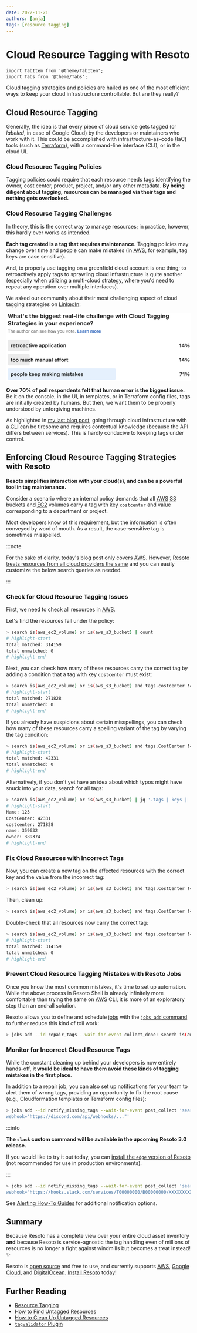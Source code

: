 ```yaml
---
date: 2022-11-21
authors: [anja]
tags: [resource tagging]
---
```


# Cloud Resource Tagging with Resoto

```mdx-code-block
import TabItem from '@theme/TabItem';
import Tabs from '@theme/Tabs';
```

Cloud tagging strategies and policies are hailed as one of the most efficient ways to keep your cloud infrastructure controllable. But are they really?

## Cloud Resource Tagging

Generally, the idea is that every piece of cloud service gets tagged (or _labeled_, in case of Google Cloud) by the developers or maintainers who work with it. This could be accomplished with infrastructure-as-code (IaC) tools (such as [Terraform](https://registry.terraform.io/providers/hashicorp/aws/latest/docs/guides/resource-tagging)), with a command-line interface (CLI), or in the cloud UI.

### Cloud Resource Tagging Policies

Tagging policies could require that each resource needs tags identifying the owner, cost center, product, project, and/or any other metadata. **By being diligent about tagging, resources can be managed via their tags and nothing gets overlooked.**

### Cloud Resource Tagging Challenges

In theory, this is the correct way to manage resources; in practice, however, this hardly ever works as intended.

**Each tag created is a tag that requires maintenance.** Tagging policies may change over time and people can make mistakes (in <abbr title="Amazon Web Services">AWS</abbr>, for example, tag keys are case sensitive).

And, to properly use tagging on a greenfield cloud account is one thing; to retroactively apply tags to sprawling cloud infrastructure is quite another (especially when utilizing a multi-cloud strategy, where you'd need to repeat any operation over multiple interfaces).

<!--truncate-->

We asked our community about their most challenging aspect of cloud tagging strategies on [LinkedIn](https://linkedin.com/feed/update/urn:li:activity:6987739499686428672):

![Results of LinkedIn survey of biggest real-life challenge with cloud tagging strategies](./img/linkedinpoll.png)

**Over 70% of poll respondents felt that human error is the biggest issue.** Be it on the console, in the UI, in templates, or in Terraform config files, tags are initially created by humans. But then, we want them to be properly understood by unforgiving machines.

As highlighted in [my last blog post](../solving-cloud-resource-management-challenges-with-resoto/index.md), going through cloud infrastructure with a <abbr title="command-line interface">CLI</abbr> can be tiresome and requires contextual knowledge (because the API differs between services). This is hardly conducive to keeping tags under control.

## Enforcing Cloud Resource Tagging Strategies with Resoto

**Resoto simplifies interaction with your cloud(s), and can be a powerful tool in tag maintenance.**

Consider a scenario where an internal policy demands that all <abbr title="Amazon Web Services">AWS</abbr> <abbr title="Simple Storage Service">S3</abbr> buckets and <abbr title="Elastic Compute Cloud">EC2</abbr> volumes carry a tag with key `costcenter` and value corresponding to a department or project.

Most developers know of this requirement, but the information is often conveyed by word of mouth. As a result, the case-sensitive tag is sometimes misspelled.

:::note

For the sake of clarity, today's blog post only covers <abbr title="Amazon Web Services">AWS</abbr>. However, [Resoto treats resources from all cloud providers the same](../multi-cloud-resource-management-with-resoto/index.md) and you can easily customize the below search queries as needed.

:::

### Check for Cloud Resource Tagging Issues

First, we need to check all resources in <abbr title="Amazon Web Services">AWS</abbr>.

Let's find the resources fall under the policy:

```bash title="Search for all resources that are EC2 Volumes or S3 Buckets, and count them"
> search is(aws_ec2_volume) or is(aws_s3_bucket) | count
# highlight-start
​total matched: 314159
​total unmatched: 0
# highlight-end
```

Next, you can check how many of these resources carry the correct tag by adding a condition that a tag with key `costcenter` must exist:

```bash title="Add the condition that a tag with key 'costcenter' must exist"
> search is(aws_ec2_volume) or is(aws_s3_bucket) and tags.costcenter != null | count
# highlight-start
​total matched: 271828
​total unmatched: 0
# highlight-end
```

If you already have suspicions about certain misspellings, you can check how many of these resources carry a spelling variant of the tag by varying the tag condition:

```bash title="Add the condition that a tag with key 'CostCenter' must exist"
> search is(aws_ec2_volume) or is(aws_s3_bucket) and tags.CostCenter != null | count
# highlight-start
​total matched: 42331
​total unmatched: 0
# highlight-end
```

Alternatively, if you don't yet have an idea about which typos might have snuck into your data, search for all tags:

```bash title="Search for all tags of all resources and count how often they occur"
> search is(aws_ec2_volume) or is(aws_s3_bucket) | jq '.tags | keys | .[] | {name:.}' | flatten | count /name
# highlight-start
​Name: 123
​CostCenter: 42331
​costcenter: 271828
​name: 359632
​owner: 389374
# highlight-end
```

### Fix Cloud Resources with Incorrect Tags

Now, you can create a new tag on the affected resources with the correct key and the value from the incorrect tag:

```bash title="Add a new tag to resources, taking the value from the existing tag"
> search is(aws_ec2_volume) or is(aws_s3_bucket) and tags.CostCenter != null | tag update costcenter {tags.CostCenter}
```

Then, clean up:

```bash title="Delete the incorrect tag"
> search is(aws_ec2_volume) or is(aws_s3_bucket) and tags.CostCenter != null | tag delete CostCenter
```

Double-check that all resources now carry the correct tag:

```bash title="Count resources that are EC2 Volumes or S3 Buckets that don't have a 'costcenter' tag"
> search is(aws_ec2_volume) or is(aws_s3_bucket) and tags.costcenter != null | count
# highlight-start
​total matched: 314159
​total unmatched: 0
# highlight-end
```

### Prevent Cloud Resource Tagging Mistakes with Resoto Jobs

Once you know the most common mistakes, it's time to set up automation. While the above process in Resoto Shell is already infinitely more comfortable than trying the same on <abbr title="Amazon Web Services">AWS</abbr> CLI, it is more of an exploratory step than an end-all solution.

Resoto allows you to define and schedule [jobs](/docs/concepts/automation#jobs) with the [`jobs add` command](/docs/reference/cli/action-commands/jobs/add) to further reduce this kind of toil work:

```bash title="Create a job with the id 'repair_tags' that executes after the 'collect_done' event and runs the command to add a new tag to resources"
> jobs add --id repair_tags --wait-for-event collect_done: search is(aws_ec2_volume) or is(aws_s3_bucket) and tags.CostCenter != null | tag update costcenter {tags.CostCenter}
```

### Monitor for Incorrect Cloud Resource Tags

While the constant cleaning up behind your developers is now entirely hands-off, **it would be ideal to have them avoid these kinds of tagging mistakes in the first place**.

In addition to a repair job, you can also set up notifications for your team to alert them of wrong tags, providing an opportunity to fix the root cause (e.g., Cloudformation templates or Terraform config files):

<Tabs>
<TabItem value="discord" label="Discord">

```bash title="Create a job to send notifications of untagged resources to Discord"
> jobs add --id notify_missing_tags --wait-for-event post_collect 'search is(aws_ec2_volume) or is(aws_s3_bucket) and tags.costcenter = null | discord title="Resources missing `costcenter` tag"
webhook="https://discord.com/api/webhooks/..."'
```

</TabItem>
<TabItem value="slack" label="Slack">

:::info

**The `slack` custom command will be available in the upcoming Resoto 3.0 release.**

If you would like to try it out today, you can [install the `edge` version of Resoto](/docs/edge/getting-started/install-resoto) (not recommended for use in production environments).

:::

```bash title="Create a job to send notifications of untagged resources to Slack"
> jobs add --id notify_missing_tags --wait-for-event post_collect 'search is(aws_ec2_volume) or is(aws_s3_bucket) and tags.costcenter = null | slack title="Resources missing `costcenter` tag"
webhook="https://hooks.slack.com/services/T00000000/B00000000/XXXXXXXXXXXXXXXXXXXXXXXX"'
```

</TabItem>
</Tabs>

See [Alerting How-To Guides](/docs/how-to-guides/alerting) for additional notification options.

## Summary

Because Resoto has a complete view over your entire cloud asset inventory **and** because Resoto is service-agnostic the tag handling even of millions of resources is no longer a fight against windmills but becomes a treat instead! ✨

Resoto is [open source](https://github.com/someengineering/resoto/blob/main/LICENSE) and free to use, and currently supports [<abbr title="Amazon Web Services">AWS</abbr>](/docs/how-to-guides/data-sources/collect-aws-resource-data), [Google Cloud](/docs/how-to-guides/data-sources/collect-google-cloud-resource-data), and [DigitalOcean](/docs/how-to-guides/data-sources/collect-digitalocean-resource-data). [Install Resoto](/docs/getting-started/install-resoto) today!

## Further Reading

- [Resource Tagging](/docs/concepts/resource-management/tagging)
- [How to Find Untagged Resources](/docs/how-to-guides/search/find-untagged-resources)
- [How to Clean Up Untagged Resources](/docs/how-to-guides/cleanup/clean-up-untagged-resources)
- [`tagvalidator` Plugin](/docs/reference/components/plugins/tagvalidator)
